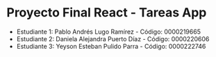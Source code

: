 # Proyecto Final React - Tareas App #

* Estudiante 1: Pablo Andrés Lugo Ramírez - Código: 0000219665
* Estudiante 2: Daniela Alejandra Puerto Díaz - Código: 0000220606
* Estudiante 3: Yeyson Esteban Pulido Parra - Código: 0000222746